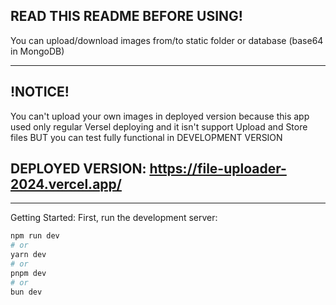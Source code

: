 READ THIS README BEFORE USING!
------------------
You can upload/download images from/to static folder or database (base64 in MongoDB) 

------------------------------------------------------------
!NOTICE!
------------------------------------------------------------
You can't upload your own images in deployed version because this app used only regular Versel deploying and it isn't support Upload and Store files
BUT you can test fully functional in DEVELOPMENT VERSION 

DEPLOYED VERSION: https://file-uploader-2024.vercel.app/
-------------------------------------------------------
_______________________________________________________
Getting Started: 
First, run the development server:

```bash
npm run dev
# or
yarn dev
# or
pnpm dev
# or
bun dev
```

